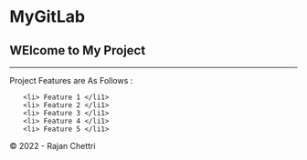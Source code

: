 # MyGitLab

<h2> WElcome to My Project </h2>
<hr/>

Project Features are As Follows :

<ul>
  
    <li> Feature 1 </li1>
    <li> Feature 2 </li1>
    <li> Feature 3 </li1>
    <li> Feature 4 </li1>
    <li> Feature 5 </li1>
    
</ul>

&copy; 2022 - Rajan Chettri


